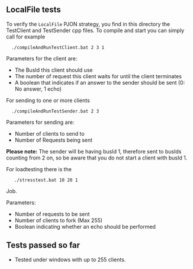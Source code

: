 ## LocalFile tests

To verify the `LocalFile` PJON strategy, you find in this directory the TestClient and TestSender cpp files. To compile and start you can simply call for example
```  
  ./compileAndRunTestClient.bat 2 3 1
```
Parameters for the client are:
- The BusId this client should use
- The number of request this client waits for until the client terminates
- A boolean that indicates if an answer to the sender should be sent (0: No answer, 1 echo)

For sending to one or more clients
```  
  ./compileAndRunTestSender.bat 2 3
```
Parameters for sending are:
- Number of clients to send to
- Number of Requests being sent

**Please note:** The sender will be having busId 1, therefore sent to busIds counting from 2 on, so be aware that you do not start a client with busId 1.

For loadtesting there is the
```
   ./stresstest.bat 10 20 1
```
Job.

Parameters:
- Number of requests to be sent
- Number of clients to fork (Max 255)
- Boolean indicating whether an echo should be performed


## Tests passed so far
- Tested under windows with up to 255 clients. 
